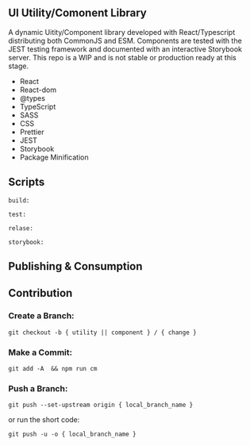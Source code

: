 ## UI Utility/Comonent Library

A dynamic Uitity/Component library developed with React/Typescript distributing both CommonJS and ESM. Components are tested with the JEST testing framework and documented with an interactive Storybook server. This repo is a WIP and is not stable or production ready at this stage.

- React
- React-dom
- @types
- TypeScript
- SASS
- CSS
- Prettier
- JEST
- Storybook
- Package Minification

## Scripts

```
build:
```

```
test:
```

```
relase:
```

```
storybook:
```

## Publishing & Consumption

## Contribution

### Create a Branch:

```
git checkout -b { utility || component } / { change }
```

### Make a Commit:

```
git add -A  && npm run cm
```

### Push a Branch:

```
git push --set-upstream origin { local_branch_name }
```

or run the short code:

```
git push -u -o { local_branch_name }
```
